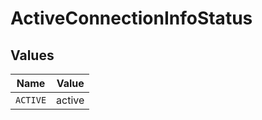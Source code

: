 # ActiveConnectionInfoStatus


## Values

| Name     | Value    |
| -------- | -------- |
| `ACTIVE` | active   |